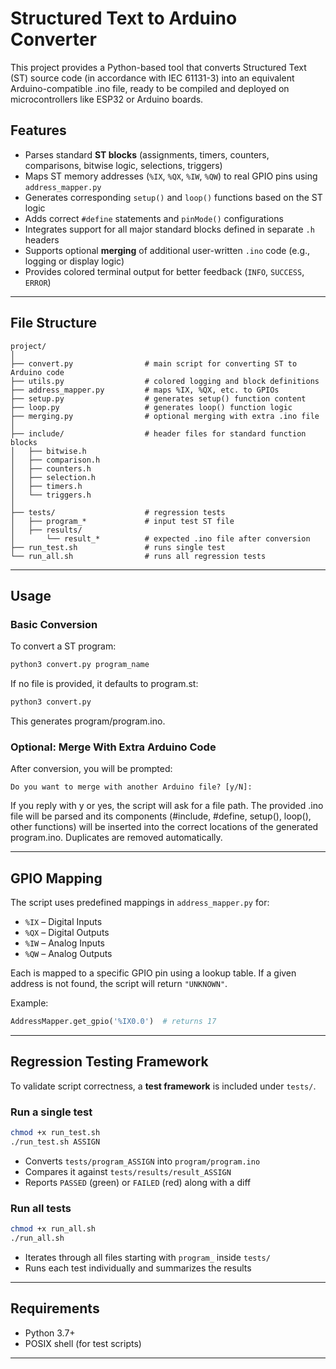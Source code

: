 # Structured Text to Arduino Converter

This project provides a Python-based tool that converts Structured Text (ST) source code (in accordance with IEC 61131-3) into an equivalent Arduino-compatible .ino file, ready to be compiled and deployed on microcontrollers like ESP32 or Arduino boards.

## Features

- Parses standard **ST blocks** (assignments, timers, counters, comparisons, bitwise logic, selections, triggers)
- Maps ST memory addresses (`%IX`, `%QX`, `%IW`, `%QW`) to real GPIO pins using `address_mapper.py`
- Generates corresponding `setup()` and `loop()` functions based on the ST logic
- Adds correct `#define` statements and `pinMode()` configurations
- Integrates support for all major standard blocks defined in separate `.h` headers
- Supports optional **merging** of additional user-written `.ino` code (e.g., logging or display logic)
- Provides colored terminal output for better feedback (`INFO`, `SUCCESS`, `ERROR`)

---

## File Structure

```
project/
│
├── convert.py                # main script for converting ST to Arduino code
├── utils.py                  # colored logging and block definitions
├── address_mapper.py         # maps %IX, %QX, etc. to GPIOs
├── setup.py                  # generates setup() function content
├── loop.py                   # generates loop() function logic
├── merging.py                # optional merging with extra .ino file
│
├── include/                  # header files for standard function blocks
│   ├── bitwise.h
│   ├── comparison.h
│   ├── counters.h
│   ├── selection.h
│   ├── timers.h
│   └── triggers.h
│
├── tests/                    # regression tests
│   ├── program_*             # input test ST file
│   ├── results/
│       └── result_*          # expected .ino file after conversion
├── run_test.sh               # runs single test
└── run_all.sh                # runs all regression tests
```

---

## Usage

### Basic Conversion

To convert a ST program:

```bash
python3 convert.py program_name
```

If no file is provided, it defaults to program.st:

```bash
python3 convert.py
```

This generates program/program.ino.

### Optional: Merge With Extra Arduino Code

After conversion, you will be prompted:

```
Do you want to merge with another Arduino file? [y/N]:
```

If you reply with y or yes, the script will ask for a file path. The provided .ino file will be parsed and its components (#include, #define, setup(), loop(), other functions) will be inserted into the correct locations of the generated program.ino. Duplicates are removed automatically.

---

## GPIO Mapping

The script uses predefined mappings in `address_mapper.py` for:

- `%IX` – Digital Inputs  
- `%QX` – Digital Outputs  
- `%IW` – Analog Inputs  
- `%QW` – Analog Outputs  

Each is mapped to a specific GPIO pin using a lookup table. If a given address is not found, the script will return `"UNKNOWN"`.

Example:
```python
AddressMapper.get_gpio('%IX0.0')  # returns 17
```

---

## Regression Testing Framework

To validate script correctness, a **test framework** is included under `tests/`.

### Run a single test

```bash
chmod +x run_test.sh
./run_test.sh ASSIGN
```

- Converts `tests/program_ASSIGN` into `program/program.ino`
- Compares it against `tests/results/result_ASSIGN`
- Reports `PASSED` (green) or `FAILED` (red) along with a diff

### Run all tests

```bash
chmod +x run_all.sh
./run_all.sh
```

- Iterates through all files starting with `program_` inside `tests/`
- Runs each test individually and summarizes the results

---

## Requirements

- Python 3.7+
- POSIX shell (for test scripts)

---